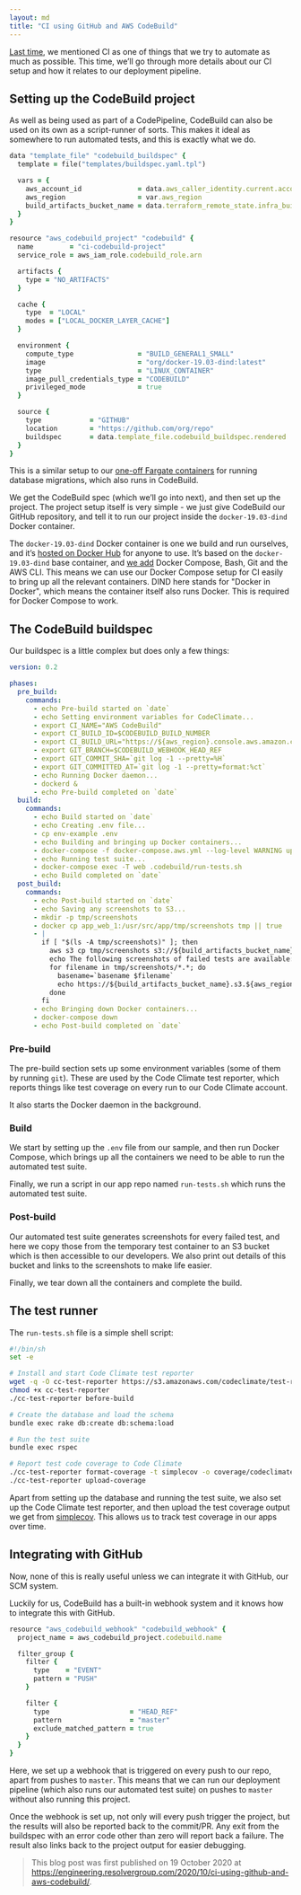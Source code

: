 ```yaml
---
layout: md
title: "CI using GitHub and AWS CodeBuild"
---
```


[Last time](/archive/resolverblog/sending-slack-alerts-to-approve-codepipeline-deployments/), we mentioned CI as one of things that we try to automate as much as possible. This time, we’ll go through more details about our CI setup and how it relates to our deployment pipeline.

## Setting up the CodeBuild project

As well as being used as part of a CodePipeline, CodeBuild can also be used on its own as a script-runner of sorts. This makes it ideal as somewhere to run automated tests, and this is exactly what we do.

```ruby
data "template_file" "codebuild_buildspec" {
  template = file("templates/buildspec.yaml.tpl")

  vars = {
    aws_account_id              = data.aws_caller_identity.current.account_id
    aws_region                  = var.aws_region
    build_artifacts_bucket_name = data.terraform_remote_state.infra_build_artifacts_bucket.outputs.build_artifacts_bucket_name
  }
}

resource "aws_codebuild_project" "codebuild" {
  name         = "ci-codebuild-project"
  service_role = aws_iam_role.codebuild_role.arn

  artifacts {
    type = "NO_ARTIFACTS"
  }

  cache {
    type  = "LOCAL"
    modes = ["LOCAL_DOCKER_LAYER_CACHE"]
  }

  environment {
    compute_type                = "BUILD_GENERAL1_SMALL"
    image                       = "org/docker-19.03-dind:latest"
    type                        = "LINUX_CONTAINER"
    image_pull_credentials_type = "CODEBUILD"
    privileged_mode             = true
  }

  source {
    type            = "GITHUB"
    location        = "https://github.com/org/repo"
    buildspec       = data.template_file.codebuild_buildspec.rendered
  }
}
```

This is a similar setup to our [one-off Fargate containers](/archive/resolverblog/running-database-migrations-on-deployment-for-fargate-containers/) for running database migrations, which also runs in CodeBuild.

We get the CodeBuild spec (which we’ll go into next), and then set up the project. The project setup itself is very simple - we just give CodeBuild our GitHub repository, and tell it to run our project inside the `docker-19.03-dind` Docker container.

The `docker-19.03-dind` Docker container is one we build and run ourselves, and it’s [hosted on Docker Hub](https://hub.docker.com/r/accordodr/docker-19.03-dind) for anyone to use. It’s based on the `docker-19.03-dind` base container, and [we add](https://github.com/resolving/docker-19.03-dind) Docker Compose, Bash, Git and the AWS CLI. This means we can use our Docker Compose setup for CI easily to bring up all the relevant containers. DIND here stands for "Docker in Docker", which means the container itself also runs Docker. This is required for Docker Compose to work.

## The CodeBuild buildspec

Our buildspec is a little complex but does only a few things:

```yaml
version: 0.2

phases:
  pre_build:
    commands:
      - echo Pre-build started on `date`
      - echo Setting environment variables for CodeClimate...
      - export CI_NAME="AWS CodeBuild"
      - export CI_BUILD_ID=$CODEBUILD_BUILD_NUMBER
      - export CI_BUILD_URL="https://${aws_region}.console.aws.amazon.com/codesuite/codebuild/${aws_account_id}/projects/ci-codebuild-project/build/$CODEBUILD_BUILD_ID"
      - export GIT_BRANCH=$CODEBUILD_WEBHOOK_HEAD_REF
      - export GIT_COMMIT_SHA=`git log -1 --pretty=%H`
      - export GIT_COMMITTED_AT=`git log -1 --pretty=format:%ct`
      - echo Running Docker daemon...
      - dockerd &
      - echo Pre-build completed on `date`
  build:
    commands:
      - echo Build started on `date`
      - echo Creating .env file...
      - cp env-example .env
      - echo Building and bringing up Docker containers...
      - docker-compose -f docker-compose.aws.yml --log-level WARNING up -d
      - echo Running test suite...
      - docker-compose exec -T web .codebuild/run-tests.sh
      - echo Build completed on `date`
  post_build:
    commands:
      - echo Post-build started on `date`
      - echo Saving any screenshots to S3...
      - mkdir -p tmp/screenshots
      - docker cp app_web_1:/usr/src/app/tmp/screenshots tmp || true
      - |
        if [ "$(ls -A tmp/screenshots)" ]; then
          aws s3 cp tmp/screenshots s3://${build_artifacts_bucket_name}/screenshots --recursive
          echo The following screenshots of failed tests are available:
          for filename in tmp/screenshots/*.*; do
            basename=`basename $filename`
            echo https://${build_artifacts_bucket_name}.s3.${aws_region}.amazonaws.com/screenshots/$basename
          done
        fi
      - echo Bringing down Docker containers...
      - docker-compose down
      - echo Post-build completed on `date`
```

### Pre-build

The pre-build section sets up some environment variables (some of them by running `git`). These are used by the Code Climate test reporter, which reports things like test coverage on every run to our Code Climate account.

It also starts the Docker daemon in the background.

### Build

We start by setting up the `.env` file from our sample, and then run Docker Compose, which brings up all the containers we need to be able to run the automated test suite.

Finally, we run a script in our app repo named `run-tests.sh` which runs the automated test suite.

### Post-build

Our automated test suite generates screenshots for every failed test, and here we copy those from the temporary test container to an S3 bucket which is then accessible to our developers. We also print out details of this bucket and links to the screenshots to make life easier.

Finally, we tear down all the containers and complete the build.

## The test runner

The `run-tests.sh` file is a simple shell script:

```bash
#!/bin/sh
set -e

# Install and start Code Climate test reporter
wget -q -O cc-test-reporter https://s3.amazonaws.com/codeclimate/test-reporter/test-reporter-latest-linux-amd64
chmod +x cc-test-reporter
./cc-test-reporter before-build

# Create the database and load the schema
bundle exec rake db:create db:schema:load

# Run the test suite
bundle exec rspec

# Report test code coverage to Code Climate
./cc-test-reporter format-coverage -t simplecov -o coverage/codeclimate.json coverage/.resultset.json
./cc-test-reporter upload-coverage
```

Apart from setting up the database and running the test suite, we also set up the Code Climate test reporter, and then upload the test coverage output we get from [simplecov](https://rubygems.org/gems/simplecov). This allows us to track test coverage in our apps over time.

## Integrating with GitHub

Now, none of this is really useful unless we can integrate it with GitHub, our SCM system.

Luckily for us, CodeBuild has a built-in webhook system and it knows how to integrate this with GitHub.

```ruby
resource "aws_codebuild_webhook" "codebuild_webhook" {
  project_name = aws_codebuild_project.codebuild.name

  filter_group {
    filter {
      type    = "EVENT"
      pattern = "PUSH"
    }

    filter {
      type                    = "HEAD_REF"
      pattern                 = "master"
      exclude_matched_pattern = true
    }
  }
}
```

Here, we set up a webhook that is triggered on every push to our repo, apart from pushes to `master`. This means that we can run our deployment pipeline (which also runs our automated test suite) on pushes to `master` without also running this project.

Once the webhook is set up, not only will every push trigger the project, but the results will also be reported back to the commit/PR. Any exit from the buildspec with an error code other than zero will report back a failure. The result also links back to the project output for easier debugging.

> This blog post was first published on 19 October 2020 at https://engineering.resolvergroup.com/2020/10/ci-using-github-and-aws-codebuild/.
